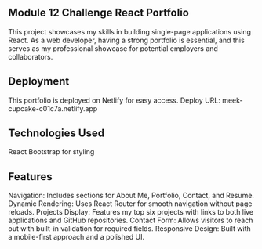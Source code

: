 ## Module 12 Challenge React Portfolio
This project showcases my skills in building single-page applications using React. As a web developer, having a strong portfolio is essential, and this serves as my professional showcase for potential employers and collaborators.

## Deployment
This portfolio is deployed on Netlify for easy access.
Deploy URL: meek-cupcake-c01c7a.netlify.app

## Technologies Used
React
Bootstrap for styling

## Features
Navigation: Includes sections for About Me, Portfolio, Contact, and Resume.
Dynamic Rendering: Uses React Router for smooth navigation without page reloads.
Projects Display: Features my top six projects with links to both live applications and GitHub repositories.
Contact Form: Allows visitors to reach out with built-in validation for required fields.
Responsive Design: Built with a mobile-first approach and a polished UI.
